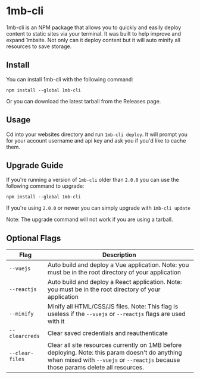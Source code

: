 # 1mb-cli

1mb-cli is an NPM package that allows you to quickly and easily deploy content to static sites via your terminal. It was built to help improve and expand 1mbsite. Not only can it deploy content but it will auto minify all resources to save storage.

## Install

You can install 1mb-cli with the following command:
```shell
npm install --global 1mb-cli
```

Or you can download the latest tarball from the Releases page.

## Usage

Cd into your websites directory and run `1mb-cli deploy`. It will prompt you for your account username and api key and ask you if you'd like to cache them.

## Upgrade Guide

If you're running a version of `1mb-cli` older than `2.0.0` you can use the following command to upgrade:
```shell
npm install --global 1mb-cli
```

If you're using `2.0.0` or newer you can simply upgrade with `1mb-cli update`

Note: The upgrade command will not work if you are using a tarball.

## Optional Flags

| Flag | Description |
|---|---|
| `--vuejs` | Auto build and deploy a Vue application. Note: you must be in the root directory of your application |
| `--reactjs` | Auto build and deploy a React application. Note: you must be in the root directory of your application |
| `--minify` | Minify all HTML/CSS/JS files. Note: This flag is useless if the `--vuejs` or `--reactjs` flags are used with it |
| `--clearcreds` | Clear saved credentials and reauthenticate |
| `--clear-files` | Clear all site resources currently on 1MB before deploying. Note: this param doesn't do anything when mixed with `--vuejs` or `--reactjs` because those params delete all resources. |

